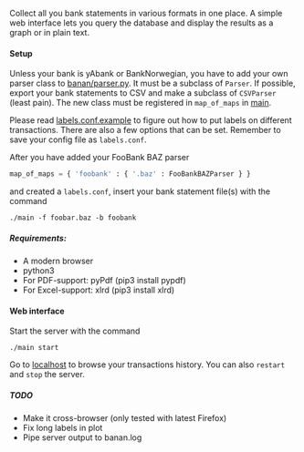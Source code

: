 Collect all you bank statements in various formats in one place. A simple web interface lets you query the database and display the results as a graph or in plain text.

#### Setup

Unless your bank is yAbank or BankNorwegian, you have to add your own parser class to [banan/parser.py](https://github.com/kjempelodott/banan/tree/master/banan/parser.py). It must be a subclass of `Parser`. If possible, export your bank statements to CSV and make a subclass of `CSVParser` (least pain). The new class must be registered in `map_of_maps` in [main](https://github.com/kjempelodott/banan/tree/master/main).

Please read [labels.conf.example](https://github.com/kjempelodott/banan/tree/master/labels.conf.example) to figure out how to put labels on different transactions. There are also a few options that can be set. Remember to save your config file as `labels.conf`.

After you have added your FooBank BAZ parser

```python
map_of_maps = { 'foobank' : { '.baz' : FooBankBAZParser } }
```

and created a `labels.conf`, insert your bank statement file(s) with the command

```
./main -f foobar.baz -b foobank
```

##### Requirements:
* A modern browser
* python3
* For PDF-support: pyPdf (pip3 install pypdf)
* For Excel-support: xlrd (pip3 install xlrd)

#### Web interface

Start the server with the command

```
./main start
```

Go to [localhost](http://127.0.0.1:8000) to browse your transactions history. You can also `restart` and `stop` the server.

##### TODO
* Make it cross-browser (only tested with latest Firefox)
* Fix long labels in plot
* Pipe server output to banan.log
